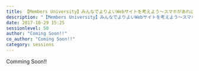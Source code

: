 ```yaml
---
title: 【Members University】みんなでよりよいWebサイトを考えよう～スマホがあれば誰でも調査・提案できる！～
description: "【Members University】みんなでよりよいWebサイトを考えよう～スマホがあれば誰でも調査・提案できる！～"
date: 2017-10-29 15:25
sessionlevel: 50
author: "Coming Soon!!"
co_author: "Coming Soon!!"
category: sessions
---
```

Comming Soon!!
